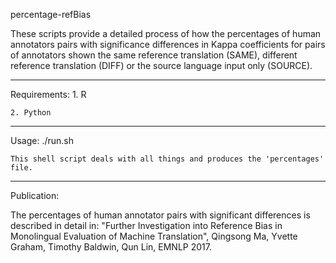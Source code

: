 percentage-refBias

These scripts provide a detailed process of how the percentages of human annotators pairs
with significance differences in Kappa coefficients for pairs of annotators shown the
same reference translation (SAME), different reference translation (DIFF) or the source 
language input only (SOURCE).

-------------------------------------------------------------------------------------------------
Requirements:
    1. R

    2. Python

-------------------------------------------------------------------------------------------------
Usage:
    ./run.sh
    
    This shell script deals with all things and produces the 'percentages' file.

-------------------------------------------------------------------------------------------------
Publication:

The percentages of human annotator pairs with significant differences is described in detail in:
"Further Investigation into Reference Bias in Monolingual Evaluation of Machine Translation",
Qingsong Ma, Yvette Graham, Timothy Baldwin, Qun Lin, EMNLP 2017.

